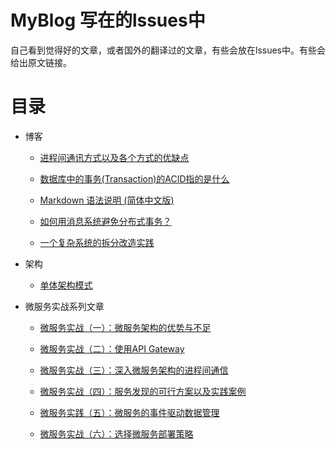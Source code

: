 # MyBlog  写在的lssues中

自己看到觉得好的文章，或者国外的翻译过的文章，有些会放在lssues中。有些会给出原文链接。

# 目录

- 博客
  - [进程间通讯方式以及各个方式的优缺点 ](https://github.com/ADistanceThereIs/MyBlog/issues/4)
  
  - [数据库中的事务(Transaction)的ACID指的是什么 ](https://github.com/ADistanceThereIs/MyBlog/issues/5)
  
  - [Markdown 语法说明 (简体中文版)  ](http://www.appinn.com/markdown/#list)
  
  - [如何用消息系统避免分布式事务？  ](http://blog.jobbole.com/89140/)
  
  - [一个复杂系统的拆分改造实践](http://blog.jobbole.com/109409/)
  
- 架构
  - [单体架构模式](https://github.com/ADistanceThereIs/MyBlog/issues/2)
  
- 微服务实战系列文章
  - [微服务实战（一）：微服务架构的优势与不足](http://dockone.io/article/394)
  
  - [微服务实战（二）：使用API Gateway](http://dockone.io/article/482)
  
  - [微服务实战（三）：深入微服务架构的进程间通信](http://dockone.io/article/549)
  
  - [微服务实战（四）：服务发现的可行方案以及实践案例](http://dockone.io/article/771)
  
  - [微服务实践（五）：微服务的事件驱动数据管理](http://dockone.io/article/936)
  
  - [微服务实战（六）：选择微服务部署策略](http://dockone.io/article/1066)
  


